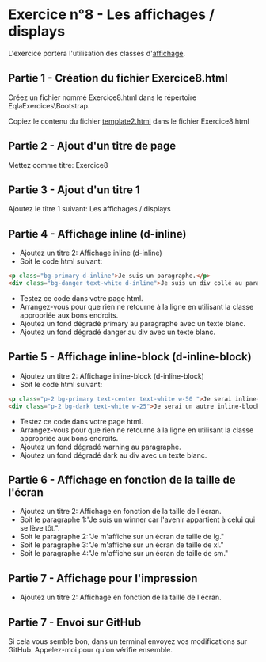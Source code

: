 # Exercice n°8 - Les affichages / displays
L'exercice portera l'utilisation des classes d'[affichage](/Theorie/README.md#xi-les-classes-daffichages).

## Partie 1 - Création du fichier Exercice8.html
Créez un fichier nommé Exercice8.html dans le répertoire EqlaExercices\Bootstrap.  

Copiez le contenu du fichier [template2.html](/Exercices/Templates/template2.html?raw=1) dans le fichier Exercice8.html
## Partie 2 - Ajout d'un titre de page
Mettez comme titre: Exercice8

## Partie 3 - Ajout d'un titre 1
Ajoutez le titre 1 suivant: Les affichages / displays

## Partie 4 - Affichage inline (d-inline)
- Ajoutez un titre 2: Affichage inline (d-inline)
- Soit le code html suivant:
```html
<p class="bg-primary d-inline">Je suis un paragraphe.</p>
<div class="bg-danger text-white d-inline">Je suis un div collé au paragraphe grâce à une classe magique.</div>
```
- Testez ce code dans votre page html.
- Arrangez-vous pour que rien ne retourne à la ligne en utilisant la classe appropriée aux bons endroits.
- Ajoutez un fond dégradé primary au paragraphe avec un texte blanc.
- Ajoutez un fond dégradé danger au div avec un texte blanc.


## Partie 5 - Affichage inline-block (d-inline-block)
- Ajoutez un titre 2: Affichage inline-block (d-inline-block)
- Soit le code html suivant:
```html
<p class="p-2 bg-primary text-center text-white w-50 ">Je serai inline-block<br/>Je suis très bien tu sais ?</p>
<div class="p-2 bg-dark text-white w-25">Je serai un autre inline-block<br/>Et moi je suis encore plus beau !</div>
```
- Testez ce code dans votre page html.
- Arrangez-vous pour que rien ne retourne à la ligne en utilisant la classe appropriée aux bons endroits.
- Ajoutez un fond dégradé warning au paragraphe.
- Ajoutez un fond dégradé dark au div avec un texte blanc.

## Partie 6 - Affichage en fonction de la taille de l'écran
- Ajoutez un titre 2: Affichage en fonction de la taille de l'écran.
- Soit le paragraphe 1:"Je suis un winner car l'avenir appartient à celui qui se lève tôt.".
- Soit le paragraphe 2:"Je m'affiche sur un écran de taille de lg."
- Soit le paragraphe 3:"Je m'affiche sur un écran de taille de xl."
- Soit le paragraphe 4:"Je m'affiche sur un écran de taille de sm."

## Partie 7 - Affichage pour l'impression
- Ajoutez un titre 2: Affichage en fonction de la taille de l'écran.



## Partie 7 - Envoi sur GitHub
Si cela vous semble bon, dans un terminal envoyez vos modifications sur GitHub.
Appelez-moi pour qu'on vérifie ensemble.